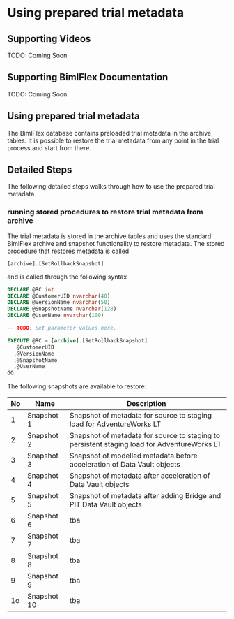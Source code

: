 # Using prepared trial metadata

## Supporting Videos

TODO: Coming Soon

## Supporting BimlFlex Documentation

TODO: Coming Soon

## Using prepared trial metadata

The BimlFlex database contains preloaded trial metadata in the archive tables. It is possible to restore the trial metadata from any point in the trial process and start from there.

## Detailed Steps

The following detailed steps walks through how to use the prepared trial metadata

### running stored procedures to restore trial metadata from archive

The trial metadata is stored in the archive tables and uses the standard BimlFlex archive and snapshot functionality to restore metadata.
The stored procedure that restores metadata is called

`[archive].[SetRollbackSnapshot]`

and is called through the following syntax

```sql
DECLARE @RC int
DECLARE @CustomerUID nvarchar(40)
DECLARE @VersionName nvarchar(50)
DECLARE @SnapshotName nvarchar(128)
DECLARE @UserName nvarchar(100)

-- TODO: Set parameter values here.

EXECUTE @RC = [archive].[SetRollbackSnapshot]
   @CustomerUID
  ,@VersionName
  ,@SnapshotName
  ,@UserName
GO

```

The following snapshots are available to restore:

|No  | Name          | Description               |
|----|---------------|-------------------------- |
|1   | Snapshot 1    | Snapshot of metadata for source to staging load for AdventureWorks LT |
|2   | Snapshot 2    | Snapshot of metadata for source to staging to persistent staging load for AdventureWorks LT |
|3   | Snapshot 3    | Snapshot of modelled metadata before acceleration of Data Vault objects |
|4   | Snapshot 4    | Snapshot of metadata after acceleration of Data Vault objects |
|5   | Snapshot 5    | Snapshot of metadata after adding Bridge and PIT Data Vault objects |
|6   | Snapshot 6    | tba |
|7   | Snapshot 7    | tba |
|8   | Snapshot 8    | tba |
|9   | Snapshot 9    | tba |
|1o  | Snapshot 10   | tba |
